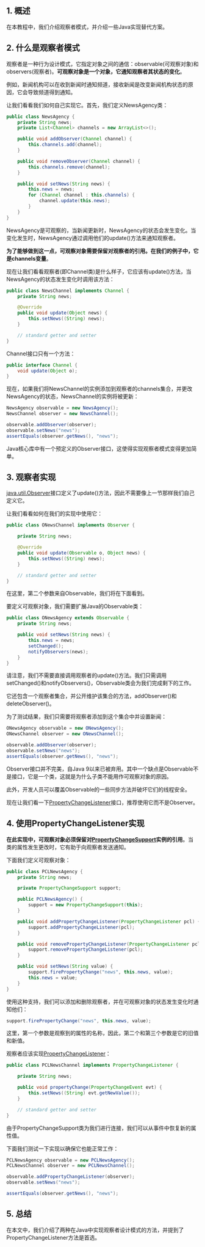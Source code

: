 ## 1. 概述

在本教程中，我们介绍观察者模式，并介绍一些Java实现替代方案。

## 2. 什么是观察者模式

观察者是一种行为设计模式，它指定对象之间的通信：observable(可观察对象)和observers(观察者)。**可观察对象是一个对象，它通知观察者其状态的变化**。

例如，新闻机构可以在收到新闻时通知频道，接收新闻是改变新闻机构状态的原因，它会导致频道得到通知。

让我们看看我们如何自己实现它。首先，我们定义NewsAgency类：

```java
public class NewsAgency {
    private String news;
    private List<Channel> channels = new ArrayList<>();

    public void addObserver(Channel channel) {
        this.channels.add(channel);
    }

    public void removeObserver(Channel channel) {
        this.channels.remove(channel);
    }

    public void setNews(String news) {
        this.news = news;
        for (Channel channel : this.channels) {
            channel.update(this.news);
        }
    }
}
```

NewsAgency是可观察的，当新闻更新时，NewsAgency的状态会发生变化。当变化发生时，NewsAgency通过调用他们的update()方法来通知观察者。

**为了能够做到这一点，可观察对象需要保留对观察者的引用。在我们的例子中，它是channels变量**。

现在让我们看看观察者(即Channel类)是什么样子，它应该有update()方法，当NewsAgency的状态发生变化时调用该方法：

```java
public class NewsChannel implements Channel {
    private String news;

    @Override
    public void update(Object news) {
        this.setNews((String) news);
    } 

    // standard getter and setter
}
```

Channel接口只有一个方法：

```java
public interface Channel {
    void update(Object o);
}
```

现在，如果我们将NewsChannel的实例添加到观察者的channels集合，并更改NewsAgency的状态，NewsChannel的实例将被更新：

```java
NewsAgency observable = new NewsAgency();
NewsChannel observer = new NewsChannel();

observable.addObserver(observer);
observable.setNews("news");
assertEquals(observer.getNews(), "news");
```

Java核心库中有一个预定义的Observer接口，这使得实现观察者模式变得更加简单。

## 3. 观察者实现

[java.util.Observer](https://docs.oracle.com/en/java/javase/11/docs/api/java.base/java/util/Observer.html)接口定义了update()方法，因此不需要像上一节那样我们自己定义它。

让我们看看如何在我们的实现中使用它：

```java
public class ONewsChannel implements Observer {

    private String news;

    @Override
    public void update(Observable o, Object news) {
        this.setNews((String) news);
    }

    // standard getter and setter
}
```

在这里，第二个参数来自Observable，我们将在下面看到。

要定义可观察对象，我们需要扩展Java的Observable类：

```java
public class ONewsAgency extends Observable {
    private String news;

    public void setNews(String news) {
        this.news = news;
        setChanged();
        notifyObservers(news);
    }
}
```

请注意，我们不需要直接调用观察者的update()方法。我们只需调用setChanged()和notifyObservers()，Observable类会为我们完成剩下的工作。

它还包含一个观察者集合，并公开维护该集合的方法，addObserver()和deleteObserver()。

为了测试结果，我们只需要将观察者添加到这个集合中并设置新闻：

```java
ONewsAgency observable = new ONewsAgency();
ONewsChannel observer = new ONewsChannel();

observable.addObserver(observer);
observable.setNews("news");
assertEquals(observer.getNews(), "news");
```

Observer接口并不完美，自Java 9以来已被弃用。其中一个缺点是Observable不是接口，它是一个类，这就是为什么子类不能用作可观察对象的原因。

此外，开发人员可以覆盖Observable的一些同步方法并破坏它们的线程安全。

现在让我们看一下[PropertyChangeListener](https://docs.oracle.com/en/java/javase/11/docs/api/java.desktop/java/beans/PropertyChangeListener.html)接口，推荐使用它而不是Observer。

## 4. 使用PropertyChangeListener实现

**在此实现中，可观察对象必须保留对[PropertyChangeSupport](https://docs.oracle.com/en/java/javase/11/docs/api/java.desktop/java/beans/PropertyChangeSupport.html)实例的引用**。当类的属性发生更改时，它有助于向观察者发送通知。

下面我们定义可观察对象：

```java
public class PCLNewsAgency {
    private String news;

    private PropertyChangeSupport support;

    public PCLNewsAgency() {
        support = new PropertyChangeSupport(this);
    }

    public void addPropertyChangeListener(PropertyChangeListener pcl) {
        support.addPropertyChangeListener(pcl);
    }

    public void removePropertyChangeListener(PropertyChangeListener pcl) {
        support.removePropertyChangeListener(pcl);
    }

    public void setNews(String value) {
        support.firePropertyChange("news", this.news, value);
        this.news = value;
    }
}
```

使用这种支持，我们可以添加和删除观察者，并在可观察对象的状态发生变化时通知他们：

```java
support.firePropertyChange("news", this.news, value);
```

这里，第一个参数是观察到的属性的名称，因此，第二个和第三个参数是它的旧值和新值。

观察者应该实现[PropertyChangeListener](https://docs.oracle.com/en/java/javase/11/docs/api/java.desktop/java/beans/PropertyChangeListener.html)：

```java
public class PCLNewsChannel implements PropertyChangeListener {

    private String news;

    public void propertyChange(PropertyChangeEvent evt) {
        this.setNews((String) evt.getNewValue());
    }

    // standard getter and setter
}
```

由于PropertyChangeSupport类为我们进行连接，我们可以从事件中恢复新的属性值。

下面我们测试一下实现以确保它也能正常工作：

```java
PCLNewsAgency observable = new PCLNewsAgency();
PCLNewsChannel observer = new PCLNewsChannel();

observable.addPropertyChangeListener(observer);
observable.setNews("news");

assertEquals(observer.getNews(), "news");
```

## 5. 总结

在本文中，我们介绍了两种在Java中实现观察者设计模式的方法，并提到了PropertyChangeListener方法是首选。